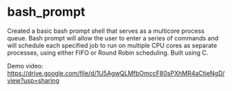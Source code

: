 # bash_prompt

Created a basic bash prompt shell that serves as a multicore process queue. Bash prompt will allow the user to enter a series of commands and will schedule each specified job to run on multiple CPU cores as separate processes, using either FIFO or Round Robin scheduling. Built using C.

Demo video:
https://drive.google.com/file/d/1U5AgwQLMfbOmccF80sPXhMR4aCtjeNgD/view?usp=sharing

